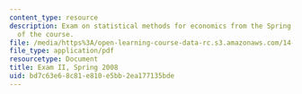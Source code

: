```yaml
---
content_type: resource
description: Exam on statistical methods for economics from the Spring 2008 version
  of the course.
file: /media/https%3A/open-learning-course-data-rc.s3.amazonaws.com/14-30-introduction-to-statistical-methods-in-economics-spring-2009/bd7c63e68c81e810e5bb2ea177135bde_MIT14_30s09_exam02_08.pdf
file_type: application/pdf
resourcetype: Document
title: Exam II, Spring 2008
uid: bd7c63e6-8c81-e810-e5bb-2ea177135bde
---
```

